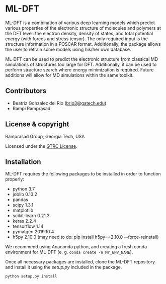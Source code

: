 # ML-DFT

ML-DFT is a combination of various deep learning models which predict various properties of the electronic structure of molecules and polymers at the DFT level: the electron density, density of states, and total potential energy (with forces and stress tensor). The only required input is the structure information in a POSCAR format. Additionally, the package allows the user to retrain some models using his/her own database. 


ML-DFT can be used to predict the electronic structure from classical MD simulations of structures too large for DFT. Additionally, it can be used to perform structure search where energy minimization is required. Future additions will allow for MD simulations within the same toolkit.

## Contributors
* Beatriz Gonzalez del Rio (brio3@gatech.edu)
* Rampi Ramprasad

## License & copyright
Ramprasad Group, Georgia Tech, USA

Licensed under the [GTRC License](LICENSE). 

## Installation
ML-DFT requires the following packages to be installed in order to function properly:
* python 3.7
* joblib 0.13.2
* pandas
* scipy 1.3.1
* matplotlib
* scikit-learn 0.21.3
* keras 2.2.4
* tensorflow 1.14
* pymatgen 2019.10.4
* h5py 2.10.0 (may need to do: pip install h5py==2.10.0 --force-reinstall)


We recommend using Anaconda python, and creating a fresh conda environment for ML-DFT (e. g. `conda create -n MY_ENV_NAME`).

Once all necessary packages are installed, clone the ML-DFT repository and install it using the *setup.py* included in the package.

```angular2
python setup.py install
```

